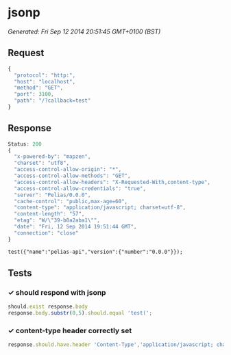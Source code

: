 # jsonp

*Generated: Fri Sep 12 2014 20:51:45 GMT+0100 (BST)*
## Request
```javascript
{
  "protocol": "http:",
  "host": "localhost",
  "method": "GET",
  "port": 3100,
  "path": "/?callback=test"
}
```

## Response
```javascript
Status: 200
{
  "x-powered-by": "mapzen",
  "charset": "utf8",
  "access-control-allow-origin": "*",
  "access-control-allow-methods": "GET",
  "access-control-allow-headers": "X-Requested-With,content-type",
  "access-control-allow-credentials": "true",
  "server": "Pelias/0.0.0",
  "cache-control": "public,max-age=60",
  "content-type": "application/javascript; charset=utf-8",
  "content-length": "57",
  "etag": "W/\"39-b8a2aba1\"",
  "date": "Fri, 12 Sep 2014 19:51:44 GMT",
  "connection": "close"
}
```
```html
test({"name":"pelias-api","version":{"number":"0.0.0"}});
```

## Tests

### ✓ should respond with jsonp
```javascript
should.exist response.body
response.body.substr(0,5).should.equal 'test(';
```

### ✓ content-type header correctly set
```javascript
response.should.have.header 'Content-Type','application/javascript; charset=utf-8'
```

